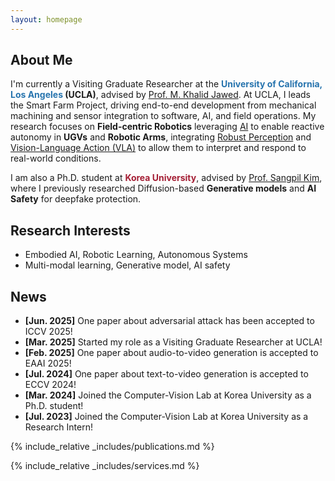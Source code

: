 ```yaml
---
layout: homepage
---
```


## About Me

I'm currently a Visiting Graduate Researcher at the **<span style="color:#2774AE">University of California, Los Angeles</span> (UCLA)**, advised by [Prof. M. Khalid Jawed](https://structures.computer). 
At UCLA, I leads the Smart Farm Project, driving end-to-end development from mechanical machining and sensor integration to software, AI, and field operations. 
My research focuses on **Field-centric Robotics** leveraging <u>AI</u> to enable reactive autonomy in **UGVs** and **Robotic Arms**, integrating <u>Robust Perception</u> and <u>Vision-Language Action (VLA)</u> to allow them to interpret and respond to real-world conditions.

I am also a Ph.D. student at **<span style="color:#A41E34">Korea University</span>**, advised by [Prof. Sangpil Kim](https://kuaicv.com), where I previously researched Diffusion-based **Generative models** and **AI Safety** for deepfake protection.

## Research Interests
<!--
- **3D Vision & Autonomous Driving:** 3D Reconstruction (SLAM, Segmentation, Skeleton-based), Visual Perception, Robust Mapping, Motion Planning   
- **Generative AI:** Diffusion-based Methods, AI Safety  
- **Robotics Systems:** Field Robotics, Model Predictive Control, Robot Operating Systems, Communication Protocols
-->
- Embodied AI, Robotic Learning, Autonomous Systems
- Multi-modal learning, Generative model, AI safety



## News

- **[Jun. 2025]** One paper about adversarial attack has been accepted to ICCV 2025!
- **[Mar. 2025]** Started my role as a Visiting Graduate Researcher at UCLA!
- **[Feb. 2025]** One paper about audio-to-video generation is accepted to EAAI 2025!
- **[Jul. 2024]** One paper about text-to-video generation is accepted to ECCV 2024!
- **[Mar. 2024]** Joined the Computer-Vision Lab at Korea University as a Ph.D. student!
- **[Jul. 2023]** Joined the Computer-Vision Lab at Korea University as a Research Intern!

{% include_relative _includes/publications.md %}

{% include_relative _includes/services.md %}
